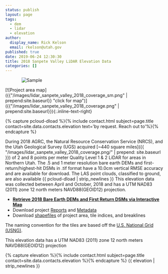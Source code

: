 ```yaml
---
status: publish
layout: page
tags:
  - dem
  - lidar
  - elevation
author:
  display_name: Rick Kelson
  email: rkelson@utah.gov
published: true
date: 2019-06-24 12:30:30
title: 2018 Sanpete Valley LiDAR Elevation Data
categories: []
---
```


<style type="text/css">
#logo {
  max-width: 400px;
  margin: 0 auto;
}
</style>
<div id="logo">
  <img src="{{ "/images/lidar_sanpete_valley_2018.png" | prepend: site.baseurl }}" alt="Sample" />
</div>

[![Project area map]({{"/images/lidar_sanpete_valley_2018_coverage_sm.png" | prepend:site.baseurl}} "click for map")]({{"/images/lidar_sanpete_valley_2018_coverage.png" | prepend:site.baseurl}}){:.inline-text-right}

{% capture pcloud-dload %}{% include contact.html subject=page.title contact=site.data.contacts.elevation text='by request. Reach out to'%}{% endcapture %}

During 2018 AGRC, the Natural Resource Conservation Service (NRCS), and the Utah Geological Survey (UGS) acquired [~440 square miles]({{ "/images/lidar_sanpete_valley_2018_coverage.png/" | prepend: site.baseurl }}) of 2 and 8 points per meter Quality Level 1 & 2 LiDAR for areas in Northern Utah. The .5 and 1 meter resolution bare earth DEMs and first-return/highest-hit DSMs in .tif format have a 10.0cm vertical RMSE accuracy and are available for download. The LAS point clouds, classified to ground, are also available {{ pcloud-dload | strip_newlines }} This elevation data was collected between April and October, 2018 and has a UTM NAD83 (2011) zone 12 north meters NAVD88(GEOID12) projection.

<ul class="dotless">
  <li>
    <strong>
      <i class="fa fa-download"></i> <a href="https://raster.utah.gov/?cat=.5%20Meter%20%7B2018%20Sanpete%20Valley%20LiDAR%7D" target="_blank">Retrieve 2018 Bare Earth DEMs and First Return DSMs via Interactive Map</a>
    </strong>
  </li>
  <li>
    <i class="fa fa-download"></i> Download project <a href="https://storage.googleapis.com/state-of-utah-sgid-downloads/lidar/sanpete-valley-2018/SanpeteValley_2018_Reports.zip" target="_blank">Reports</a> and
      <a href="https://storage.googleapis.com/state-of-utah-sgid-downloads/lidar/sanpete-valley-2018/SanpeteValley_2018_Metadata.zip" target="_blank">Metadata</a>
  </li>
  <li>
    <i class="fa fa-download"></i> Download <a href="https://storage.googleapis.com/state-of-utah-sgid-downloads/lidar/sanpete-valley-2018/SanpeteValley_2018_shps.zip" target="_blank">shapefiles</a> of project area, tile indices, and breaklines
  </li>
</ul>

The naming convention for the tiles are based off the [U.S. National Grid (USNG)](https://www.fgdc.gov/usng/how-to-read-usng/index_html).

This elevation data has a UTM NAD83 (2011) zone 12 north meters NAVD88(GEOID12) projection

{% capture elevation %}{% include contact.html subject=page.title contact=site.data.contacts.elevation %}{% endcapture %} {{ elevation | strip_newlines }}
